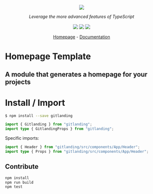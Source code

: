 <p align="center">
    <img src="https://user-images.githubusercontent.com/6702424/80216211-00ef5280-863e-11ea-81de-59f3a3d4b8e4.png">  
</p>
<p align="center">
    <i>Leverage the more advanced features of TypeScript</i>
    <br>
    <br>
    <img src="https://github.com/thieryw/gitlanding/workflows/ci/badge.svg?branch=main">
    <img src="https://img.shields.io/npm/dw/gitlanding">
    <img src="https://img.shields.io/npm/l/gitlanding">
</p>
<p align="center">
  <a href="https://www.gitlanding.org">Homepage</a>
  -
  <a href="https://docs.gitlanding.org">Documentation</a>
</p>

# Homepage Template

## A module that generates a homepage for your projects

# Install / Import

```bash
$ npm install --save gitlanding
```

```typescript
import { Gitlanding } from "gitlanding";
import type { GitlandingProps } from "gitlanding";
```

Specific imports:

```typescript
import { Header } from "gitlanding/src/components/App/Header";
import type { Props } from "gitlanding/src/components/App/Header";
```

## Contribute

```bash
npm install
npm run build
npm test
```
